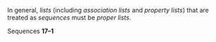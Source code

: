  

In general, *lists* (including *association lists* and *property lists*) that are treated as *sequences* must be *proper lists*. 

Sequences **17–1**

 

 

